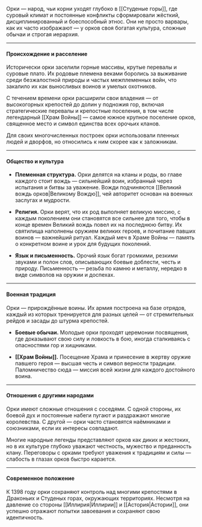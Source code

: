Орки — народ, чьи корни уходят глубоко в [[Студеные горы]], где суровый климат и постоянные конфликты сформировали жёсткий, дисциплинированный и боеспособный этнос. Они не просто варвары, как их часто изображают — у орков своя богатая культура, сложные обычаи и строгая иерархия.

---

#### Происхождение и расселение

Исторически орки заселили горные массивы, крутые перевалы и суровые плато. Их родовые племена веками боролись за выживание среди безжалостной природы и частых межплеменных войн, что закалило их как выносливых воинов и умелых охотников.

С течением времени орки расширили свои владения — от высокогорных крепостей до долин у подножия гор, включая стратегические перевалы и крепостные поселения, в том числе легендарный [[Храм Войны]] — самое южное крупное поселение орков, священное место и символ единства всех орочьих кланов.

Для своих многочисленных построек орки использовали пленных людей и дворфов, но относились к ним скорее как к заложникам.

---

#### Общество и культура

- **Племенная структура.** Орки делятся на кланы и роды, во главе каждого стоит вождь — сильнейший воин, избранный через испытания и битвы за уважение. Вожди подчиняются [[Великий вождь орков|Великому Вождю]], чей авторитет основан на военных заслугах и мудрости.

- **Религия.** Орки верят, что их род выполняет великую миссию, с каждым поколением они становятся все сильнее для того, чтобы в конце времен Великий вождь повел их на последнюю битву. Их святилища наполнены оружием великих героев, и почитание павших воинов — важнейший ритуал. Каждый меч в Храме Войны — память о конкретном воине и урок для будущих поколений.

- **Язык и письменность.** Орочий язык богат громкими, резкими звуками и полон слов, описывающих боевые доблести, честь и природу. Письменность — резьба по камню и металлу, нередко в виде символов на оружии и доспехах. 

---

#### Военная традиция

Орки — прирождённые воины. Их армия построена на базе отрядов, каждый из которых тренируется для разных целей — от стремительных рейдов и засады до штурма крепостей.

- **Боевые обычаи.** Молодые орки проходят церемонии посвящения, где доказывают свою силу и ловкость в бою, иногда сталкиваясь с опасностями гор и хищниками.

- **[[Храм Войны]].** Посещение Храма и принесение в жертву оружие павшего героя — высшая честь и символ верности традиции. Паломничество сюда — миссия всей жизни для каждого достойного воина.

---

#### Отношения с другими народами

Орки имеют сложные отношения с соседями. С одной стороны, их боевой дух и постоянные набеги пугают и раздражают многие королевства. С другой — орки часто становятся наёмниками и союзниками, если их интересы совпадают.

Многие народные легенды представляют орков как диких и жестоких, но в их культуре глубоко уважают честность, мужество и преданность клану. Переговоры с орками требуют уважения к традициям и силы — слабость в глазах орков быстро карается.

---

#### Современное положение

К 1398 году орки сохраняют контроль над многими крепостями в Драконьих и Студеных горах, окружающих территориях. Несмотря на давление со стороны [[Иллирия|Иллирии]] и [[Астория|Астории]], они успешно отражают попытки завоевания и сохраняют свою идентичность.
